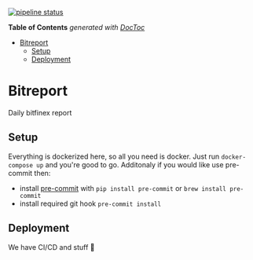 [![pipeline status](https://gitlab.com/bitreport/bitreport/badges/master/pipeline.svg)](https://gitlab.com/bitreport/bitreport/commits/master)

<!-- START doctoc generated TOC please keep comment here to allow auto update -->
<!-- DON'T EDIT THIS SECTION, INSTEAD RE-RUN doctoc TO UPDATE -->
**Table of Contents**  *generated with [DocToc](https://github.com/thlorenz/doctoc)*

- [Bitreport](#bitreport)
  - [Setup](#setup)
  - [Deployment](#deployment)

<!-- END doctoc generated TOC please keep comment here to allow auto update -->


# Bitreport
Daily bitfinex report

## Setup
Everything is dockerized here, so all you need is docker. Just run `docker-compose up` and you're good to go.
Additonaly if you would like use pre-commit then:
- install [pre-commit](https://pre-commit.com) with `pip install pre-commit` or `brew install pre-commit`
- install required git hook `pre-commit install`

## Deployment
We have CI/CD and stuff :tada:
